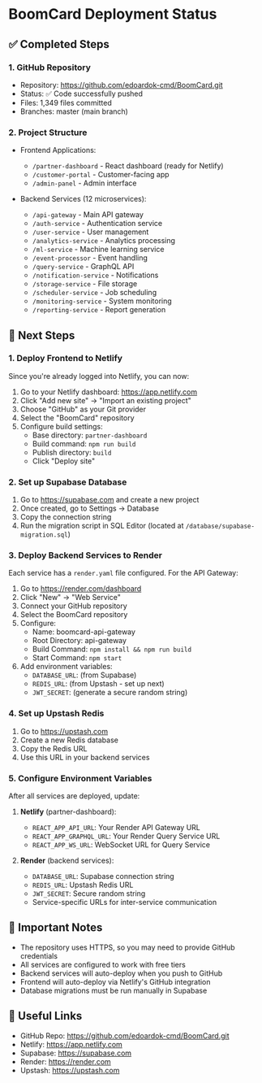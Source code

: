 # BoomCard Deployment Status

## ✅ Completed Steps

### 1. GitHub Repository
- Repository: https://github.com/edoardok-cmd/BoomCard.git
- Status: ✅ Code successfully pushed
- Files: 1,349 files committed
- Branches: master (main branch)

### 2. Project Structure
- Frontend Applications:
  - `/partner-dashboard` - React dashboard (ready for Netlify)
  - `/customer-portal` - Customer-facing app
  - `/admin-panel` - Admin interface

- Backend Services (12 microservices):
  - `/api-gateway` - Main API gateway
  - `/auth-service` - Authentication service
  - `/user-service` - User management
  - `/analytics-service` - Analytics processing
  - `/ml-service` - Machine learning service
  - `/event-processor` - Event handling
  - `/query-service` - GraphQL API
  - `/notification-service` - Notifications
  - `/storage-service` - File storage
  - `/scheduler-service` - Job scheduling
  - `/monitoring-service` - System monitoring
  - `/reporting-service` - Report generation

## 🚀 Next Steps

### 1. Deploy Frontend to Netlify
Since you're already logged into Netlify, you can now:

1. Go to your Netlify dashboard: https://app.netlify.com
2. Click "Add new site" → "Import an existing project"
3. Choose "GitHub" as your Git provider
4. Select the "BoomCard" repository
5. Configure build settings:
   - Base directory: `partner-dashboard`
   - Build command: `npm run build`
   - Publish directory: `build`
   - Click "Deploy site"

### 2. Set up Supabase Database
1. Go to https://supabase.com and create a new project
2. Once created, go to Settings → Database
3. Copy the connection string
4. Run the migration script in SQL Editor (located at `/database/supabase-migration.sql`)

### 3. Deploy Backend Services to Render
Each service has a `render.yaml` file configured. For the API Gateway:

1. Go to https://render.com/dashboard
2. Click "New" → "Web Service"
3. Connect your GitHub repository
4. Select the BoomCard repository
5. Configure:
   - Name: boomcard-api-gateway
   - Root Directory: api-gateway
   - Build Command: `npm install && npm run build`
   - Start Command: `npm start`
6. Add environment variables:
   - `DATABASE_URL`: (from Supabase)
   - `REDIS_URL`: (from Upstash - set up next)
   - `JWT_SECRET`: (generate a secure random string)

### 4. Set up Upstash Redis
1. Go to https://upstash.com
2. Create a new Redis database
3. Copy the Redis URL
4. Use this URL in your backend services

### 5. Configure Environment Variables
After all services are deployed, update:

1. **Netlify** (partner-dashboard):
   - `REACT_APP_API_URL`: Your Render API Gateway URL
   - `REACT_APP_GRAPHQL_URL`: Your Render Query Service URL
   - `REACT_APP_WS_URL`: WebSocket URL for Query Service

2. **Render** (backend services):
   - `DATABASE_URL`: Supabase connection string
   - `REDIS_URL`: Upstash Redis URL
   - `JWT_SECRET`: Secure random string
   - Service-specific URLs for inter-service communication

## 📝 Important Notes

- The repository uses HTTPS, so you may need to provide GitHub credentials
- All services are configured to work with free tiers
- Backend services will auto-deploy when you push to GitHub
- Frontend will auto-deploy via Netlify's GitHub integration
- Database migrations must be run manually in Supabase

## 🔗 Useful Links

- GitHub Repo: https://github.com/edoardok-cmd/BoomCard.git
- Netlify: https://app.netlify.com
- Supabase: https://supabase.com
- Render: https://render.com
- Upstash: https://upstash.com